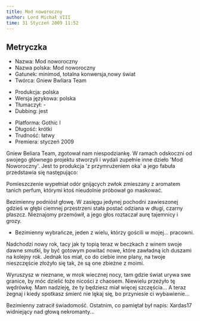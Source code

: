 ```yaml
---
title: Mod noworoczny
author: Lord Michał VIII
time: 31 Styczeń 2009 11:52
---
```


## Metryczka

<!-- -->
- Nazwa: Mod noworoczny
- Nazwa polska: Mod noworoczny
- Gatunek: minimod, totalna konwersja,nowy świat
- Twórca: Gniew Bwliara Team

<!-- -->
- Produkcja: polska
- Wersja językowa: polska
- Tłumaczył: -
- Dubbing: jest

<!-- -->
- Platforma: Gothic I
- Długość: krótki
- Trudność: łatwy
- Premiera: styczeń 2009

Gniew Beliara Team, zgotował nam niespodziankę. W ramach odskoczni od swojego głównego projektu stworzyli i wydali zupełnie inne dzieło 'Mod Noworoczny'. Jest to produkcja 'z przymrużeniem oka' a jego fabuła przedstawia się następująco:

Pomieszczenie wypełniał odór gnijących zwłok zmieszany z aromatem tanich perfum, którymi ktoś nieudolnie próbował go maskować.

Bezimienny podniósł głowę. W zasięgu jedynej pochodni zawieszonej gdzieś w głębi ciemnej przestrzeni stała postać odziana w długi, czarny płaszcz. Nieznajomy przemówił, a jego głos roztaczał aurę tajemnicy i grozy.
- Bezimienny wybrańcze, jeden z wielu, którzy gościli w mojej... pracowni.

Nadchodzi nowy rok, tacy jak ty topią teraz w beczkach z winem swoje dawne smutki, by być gotowym powitać nowe, które zawładną ich duszami na kolejny rok. Jednak los miał, co do ciebie inne plany, na twoje nieszczęście złożyło się tak, że są one zbieżne z moimi.

Wyruszysz w nieznane, w mrok wiecznej nocy, tam gdzie świat urywa swe granice, by móc dzielić łoże nicości z chaosem. Niewielu przeżyło tę wędrówkę. Mam nadzieję, że ty będziesz miał więcej szczęścia... A teraz żegnaj i kiedy spotkasz śmierć nie lękaj się, bo przyniesie ci wybawienie...

Bezimienny zatracił świadomość. Ostatnim, co pamiętał był napis: Xardas17 widniejący nad głową nekromanty...